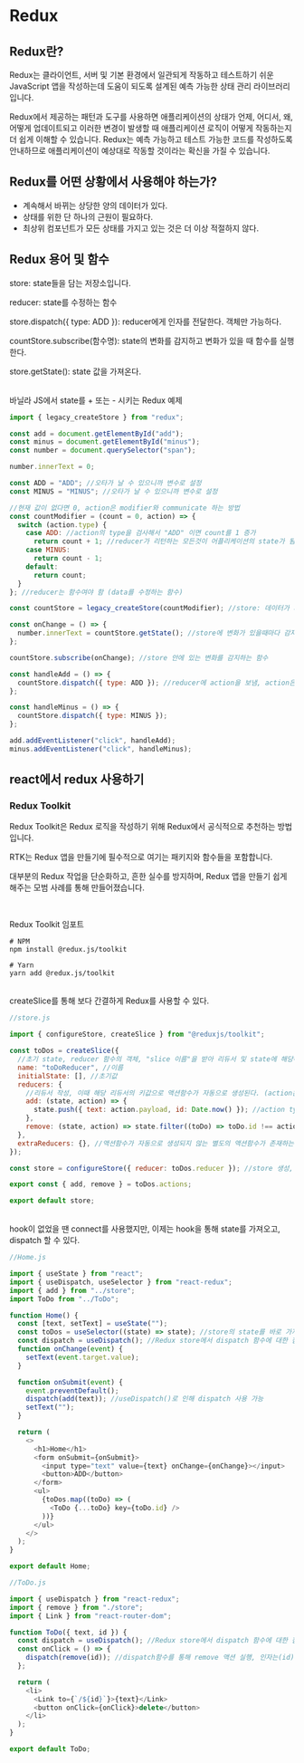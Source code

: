 # Redux

## Redux란?

Redux는 클라이언트, 서버 및 기본 환경에서 일관되게 작동하고 테스트하기 쉬운 JavaScript 앱을 작성하는데 도움이 되도록 설계된 예측 가능한 상태 관리 라이브러리입니다.

Redux에서 제공하는 패턴과 도구를 사용하면 애플리케이션의 상태가 언제, 어디서, 왜, 어떻게 업데이트되고 이러한 변경이 발생할 때 애플리케이션 로직이 어떻게 작동하는지 더 쉽게 이해할 수 있습니다. Redux는 예측 가능하고 테스트 가능한 코드를 작성하도록 안내하므로 애플리케이션이 예상대로 작동할 것이라는 확신을 가질 수 있습니다.

## Redux를 어떤 상황에서 사용해야 하는가?

- 계속해서 바뀌는 상당한 양의 데이터가 있다.
- 상태를 위한 단 하나의 근원이 필요하다.
- 최상위 컴포넌트가 모든 상태를 가지고 있는 것은 더 이상 적절하지 않다.

## Redux 용어 및 함수

store: state들을 담는 저장소입니다.

reducer: state를 수정하는 함수

store.dispatch({ type: ADD }): reducer에게 인자를 전달한다. 객체만 가능하다.

countStore.subscribe(함수명): state의 변화를 감지하고 변화가 있을 때 함수를 실행한다.

store.getState(): state 값을 가져온다.

<br>
바닐라 JS에서 state를 + 또는 - 시키는 Redux 예제

```javascript
import { legacy_createStore } from "redux";

const add = document.getElementById("add");
const minus = document.getElementById("minus");
const number = document.querySelector("span");

number.innerText = 0;

const ADD = "ADD"; //오타가 날 수 있으니까 변수로 설정
const MINUS = "MINUS"; //오타가 날 수 있으니까 변수로 설정

//현재 값이 없다면 0, action은 modifier와 communicate 하는 방법
const countModifier = (count = 0, action) => {
  switch (action.type) {
    case ADD: //action의 type을 검사해서 "ADD" 이면 count를 1 증가
      return count + 1; //reducer가 리턴하는 모든것이 어플리케이션의 state가 됨
    case MINUS:
      return count - 1;
    default:
      return count;
  }
}; //reducer는 함수여야 함 (data를 수정하는 함수)

const countStore = legacy_createStore(countModifier); //store: 데이터가 저장되는 곳, reducer를 전달해야 함

const onChange = () => {
  number.innerText = countStore.getState(); //store에 변화가 있을때마다 감지해서 호출됨
};

countStore.subscribe(onChange); //store 안에 있는 변화를 감지하는 함수

const handleAdd = () => {
  countStore.dispatch({ type: ADD }); //reducer에 action을 보냄, action은 object여야 함
};

const handleMinus = () => {
  countStore.dispatch({ type: MINUS });
};

add.addEventListener("click", handleAdd);
minus.addEventListener("click", handleMinus);
```

## react에서 redux 사용하기

### Redux Toolkit

Redux Toolkit은 Redux 로직을 작성하기 위해 Redux에서 공식적으로 추천하는 방법입니다.

RTK는 Redux 앱을 만들기에 필수적으로 여기는 패키지와 함수들을 포함합니다.

대부분의 Redux 작업을 단순화하고, 흔한 실수를 방지하며, Redux 앱을 만들기 쉽게 해주는 모범 사례를 통해 만들어졌습니다.

<br>

Redux Toolkit 임포트

```
# NPM
npm install @redux.js/toolkit

# Yarn
yarn add @redux.js/toolkit
```

<br>
createSlice를 통해 보다 간결하게 Redux를 사용할 수 있다.

```javascript
//store.js

import { configureStore, createSlice } from "@reduxjs/toolkit";

const toDos = createSlice({
  //초기 state, reducer 함수의 객체, "slice 이름"을 받아 리듀서 및 state에 해당하는 action creator와 action type을 자동으로 생성하는 함수
  name: "toDoReducer", //이름
  initialState: [], //초기값
  reducers: {
    //리듀서 작성, 이때 해당 리듀서의 키값으로 액션함수가 자동으로 생성된다. (action은 type과 payload가 만들어짐)
    add: (state, action) => {
      state.push({ text: action.payload, id: Date.now() }); //action type이 add일 때 state를 mutate
    },
    remove: (state, action) => state.filter((toDo) => toDo.id !== action.payload), // 새로운 state를 리턴할 수도 있음
  },
  extraReducers: {}, //액션함수가 자동으로 생성되지 않는 별도의 액션함수가 존재하는 리듀서를 정의(선택 옵션)
});

const store = configureStore({ reducer: toDos.reducer }); //store 생성, Redux Developer Tools 사용 가능

export const { add, remove } = toDos.actions;

export default store;
```

<br>
hook이 없었을 땐 connect를 사용했지만, 이제는 hook을 통해 state를 가져오고, dispatch 할 수 있다.

```javascript
//Home.js

import { useState } from "react";
import { useDispatch, useSelector } from "react-redux";
import { add } from "../store";
import ToDo from "../ToDo";

function Home() {
  const [text, setText] = useState("");
  const toDos = useSelector((state) => state); //store의 state를 바로 가져옴
  const dispatch = useDispatch(); //Redux store에서 dispatch 함수에 대한 참조를 반환
  function onChange(event) {
    setText(event.target.value);
  }

  function onSubmit(event) {
    event.preventDefault();
    dispatch(add(text)); //useDispatch()로 인해 dispatch 사용 가능
    setText("");
  }

  return (
    <>
      <h1>Home</h1>
      <form onSubmit={onSubmit}>
        <input type="text" value={text} onChange={onChange}></input>
        <button>ADD</button>
      </form>
      <ul>
        {toDos.map((toDo) => (
          <ToDo {...toDo} key={toDo.id} />
        ))}
      </ul>
    </>
  );
}

export default Home;
```

```javascript
//ToDo.js

import { useDispatch } from "react-redux";
import { remove } from "./store";
import { Link } from "react-router-dom";

function ToDo({ text, id }) {
  const dispatch = useDispatch(); //Redux store에서 dispatch 함수에 대한 참조를 반환
  const onClick = () => {
    dispatch(remove(id)); //dispatch함수를 통해 remove 액션 실행, 인자는(id) reducer의 payload로 전달됨
  };

  return (
    <li>
      <Link to={`/${id}`}>{text}</Link>
      <button onClick={onClick}>delete</button>
    </li>
  );
}

export default ToDo;
```
